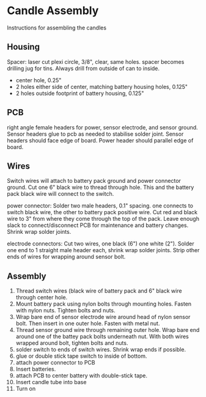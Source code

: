 
# Candle Assembly

Instructions for assembling the candles
## Housing

Spacer: laser cut plexi circle, 3/8", clear, same holes. spacer becomes drilling jug for tins. Always drill from outside of can to inside.

* center hole, 0.25"
* 2 holes either side of center, matching battery housing holes, 0.125"
* 2 holes outside footprint of battery housing, 0.125"

## PCB

right angle female headers for power, sensor electrode, and sensor ground. Sensor headers glue to pcb as needed to stabilise solder joint. Sensor headers should face edge of board. Power header should parallel edge of board.

## Wires

Switch wires will attach to battery pack ground and power connector ground.  Cut one 6" black wire to thread through hole. This and the battery pack black wire will connect to the switch.

power connector: Solder two male headers, 0.1" spacing. one connects to switch black wire, the other to battery pack positive wire. Cut red and black wire to 3" from where they come through the top of the pack. Leave enough slack to connect/disconnect PCB for maintenance and battery changes. Shrink wrap solder joints.

electrode connectors: Cut two wires, one black (6") one white (2"). Solder one end to 1 straight male header each, shrink wrap solder joints. Strip other ends of wires for wrapping around sensor bolt.

## Assembly

1. Thread switch wires (black wire of battery pack and 6" black wire through center hole.
2. Mount battery pack using nylon bolts through mounting holes. Fasten with nylon nuts. Tighten bolts and nuts.
3. Wrap bare end of sensor electrode wire around head of nylon sensor bolt. Then insert in one outer hole. Fasten with metal nut.
4. Thread sensor ground wire through remaining outer hole. Wrap bare end around one of the battey pack bolts underneath nut. With both wires wrapped around bolt, tighten bolts and nuts.
5. solder switch  to ends of switch wires. Shrink wrap ends if possible.
6. glue or double stick tape switch to inside of bottom.
7. attach power connector to PCB
8. Insert batteries.
9. attach PCB to center battery with double-stick tape.
10. Insert candle tube into base
11. Turn on
